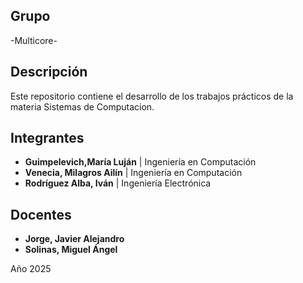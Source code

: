## Grupo
-Multicore-

## Descripción

Este repositorio contiene el desarrollo de los trabajos prácticos de la materia Sistemas de Computacion.

## Integrantes

- **Guimpelevich,María Luján** | Ingeniería en Computación
- **Venecia, Milagros Ailín** | Ingeniería en Computación
- **Rodríguez Alba, Iván** | Ingeniería Electrónica

  
## Docentes

- **Jorge, Javier Alejandro** 
- **Solinas, Miguel Ángel** 


Año 2025
